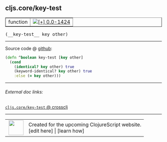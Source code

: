 ## cljs.core/key-test



 <table border="1">
<tr>
<td>function</td>
<td><a href="https://github.com/cljsinfo/cljs-api-docs/tree/0.0-1424"><img valign="middle" alt="[+] 0.0-1424" title="Added in 0.0-1424" src="https://img.shields.io/badge/+-0.0--1424-lightgrey.svg"></a> </td>
</tr>
</table>


 <samp>
(__key-test__ key other)<br>
</samp>

---







Source code @ [github](https://github.com/clojure/clojurescript/blob/r2655/src/cljs/cljs/core.cljs#L5494-L5498):

```clj
(defn ^boolean key-test [key other]
  (cond
    (identical? key other) true
    (keyword-identical? key other) true
    :else (= key other)))
```

<!--
Repo - tag - source tree - lines:

 <pre>
clojurescript @ r2655
└── src
    └── cljs
        └── cljs
            └── <ins>[core.cljs:5494-5498](https://github.com/clojure/clojurescript/blob/r2655/src/cljs/cljs/core.cljs#L5494-L5498)</ins>
</pre>

-->

---



###### External doc links:

[`cljs.core/key-test` @ crossclj](http://crossclj.info/fun/cljs.core.cljs/key-test.html)<br>

---

 <table>
<tr><td>
<img valign="middle" align="right" width="48px" src="http://i.imgur.com/Hi20huC.png">
</td><td>
Created for the upcoming ClojureScript website.<br>
[edit here] | [learn how]
</td></tr></table>

[edit here]:https://github.com/cljsinfo/cljs-api-docs/blob/master/cljsdoc/cljs.core_key-test.cljsdoc
[learn how]:https://github.com/cljsinfo/cljs-api-docs/wiki/cljsdoc-files

<!--

This information was too distracting to show to readers, but I'll leave it
commented here since it is helpful to:

- pretty-print the data used to generate this document
- and show how to retrieve that data



The API data for this symbol:

```clj
{:return-type boolean,
 :ns "cljs.core",
 :name "key-test",
 :signature ["[key other]"],
 :history [["+" "0.0-1424"]],
 :type "function",
 :full-name-encode "cljs.core_key-test",
 :source {:code "(defn ^boolean key-test [key other]\n  (cond\n    (identical? key other) true\n    (keyword-identical? key other) true\n    :else (= key other)))",
          :title "Source code",
          :repo "clojurescript",
          :tag "r2655",
          :filename "src/cljs/cljs/core.cljs",
          :lines [5494 5498]},
 :full-name "cljs.core/key-test"}

```

Retrieve the API data for this symbol:

```clj
;; from Clojure REPL
(require '[clojure.edn :as edn])
(-> (slurp "https://raw.githubusercontent.com/cljsinfo/cljs-api-docs/catalog/cljs-api.edn")
    (edn/read-string)
    (get-in [:symbols "cljs.core/key-test"]))
```

-->
